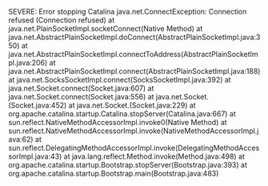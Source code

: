 SEVERE: Error stopping Catalina
java.net.ConnectException: Connection refused (Connection refused)
        at java.net.PlainSocketImpl.socketConnect(Native Method)
        at java.net.AbstractPlainSocketImpl.doConnect(AbstractPlainSocketImpl.java:350)
        at java.net.AbstractPlainSocketImpl.connectToAddress(AbstractPlainSocketImpl.java:206)
        at java.net.AbstractPlainSocketImpl.connect(AbstractPlainSocketImpl.java:188)
        at java.net.SocksSocketImpl.connect(SocksSocketImpl.java:392)
        at java.net.Socket.connect(Socket.java:607)
        at java.net.Socket.connect(Socket.java:556)
        at java.net.Socket.<init>(Socket.java:452)
        at java.net.Socket.<init>(Socket.java:229)
        at org.apache.catalina.startup.Catalina.stopServer(Catalina.java:667)
        at sun.reflect.NativeMethodAccessorImpl.invoke0(Native Method)
        at sun.reflect.NativeMethodAccessorImpl.invoke(NativeMethodAccessorImpl.java:62)
        at sun.reflect.DelegatingMethodAccessorImpl.invoke(DelegatingMethodAccessorImpl.java:43)
        at java.lang.reflect.Method.invoke(Method.java:498)
        at org.apache.catalina.startup.Bootstrap.stopServer(Bootstrap.java:393)
        at org.apache.catalina.startup.Bootstrap.main(Bootstrap.java:483)
